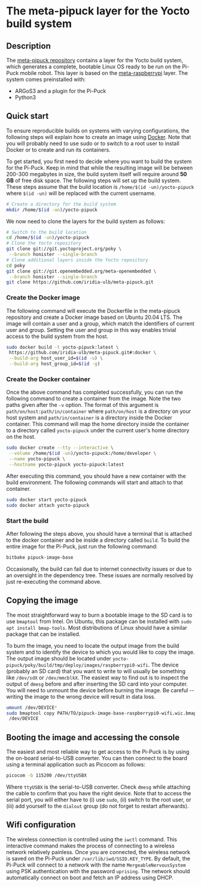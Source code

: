 # The meta-pipuck layer for the Yocto build system

## Description
The [meta-pipuck repository](https://github.com/iridia-ulb/meta-pipuck) contains a layer for the Yocto build system, which generates a complete, bootable Linux OS ready to be run on the Pi-Puck mobile robot. This layer is based on the [meta-raspberrypi](https://github.com/agherzan/meta-raspberrypi) layer. The system comes preinstalled with:

- ARGoS3 and a plugin for the Pi-Puck
- Python3

## Quick start
To ensure reproducible builds on systems with varying configurations, the following steps will explain how to create an image using [Docker](https://docs.docker.com/get-docker/). Note that you will probably need to use sudo or to switch to a root user to install Docker or to create and run its containers.

To get started, you first need to decide where you want to build the system for the Pi-Puck. Keep in mind that while the resulting image will be between 200-300 megabytes in size, the build system itself will require around **50 GB** of free disk space. The following steps will set up the build system. These steps assume that the build location is `/home/$(id -un)/yocto-pipuck` where `$(id -un)` will be replaced with the current username.
```sh
# Create a directory for the build system
mkdir /home/$(id -un)/yocto-pipuck
```

We now need to clone the layers for the build system as follows:
```sh
# Switch to the build location
cd /home/$(id -un)/yocto-pipuck
# Clone the Yocto repository
git clone git://git.yoctoproject.org/poky \
 --branch honister --single-branch
# Clone additional layers inside the Yocto repository
cd poky
git clone git://git.openembedded.org/meta-openembedded \
 --branch honister --single-branch
git clone https://github.com/iridia-ulb/meta-pipuck.git
```

### Create the Docker image
The following command will execute the Dockerfile in the meta-pipuck repository and create a Docker image based on Ubuntu 20.04 LTS. The image will contain a user and a group, which match the identifiers of current user and group. Setting the user and group in this way enables trivial access to the build system from the host.
```sh
sudo docker build -t yocto-pipuck:latest \
 https://github.com/iridia-ulb/meta-pipuck.git#:docker \
 --build-arg host_user_id=$(id -u) \
 --build-arg host_group_id=$(id -g)
```

### Create the Docker container
Once the above command has completed successfully, you can run the following command to create a container from the image. Note the two paths given after the `-v` option. The format of this argument is `path/on/host:path/in/container` where `path/on/host` is a directory on your host system and `path/in/container` is a directory inside the Docker container. This command will map the home directory inside the container to a directory called `yocto-pipuck` under the current user's home directory on the host.
```sh
sudo docker create --tty --interactive \
 --volume /home/$(id -un)/yocto-pipuck:/home/developer \
 --name yocto-pipuck \
 --hostname yocto-pipuck yocto-pipuck:latest
```
After executing this command, you should have a new container with the build environment. The following commands will start and attach to that container.

```sh
sudo docker start yocto-pipuck
sudo docker attach yocto-pipuck
```

### Start the build
After following the steps above, you should have a terminal that is attached to the docker container and be inside a directory called `build`. To build the entire image for the Pi-Puck, just run the following command:
```sh
bitbake pipuck-image-base
```

Occasionally, the build can fail due to internet connectivity issues or due to an oversight in the dependency tree. These issues are normally resolved by just re-executing the command above.

## Copying the image
The most straightforward way to burn a bootable image to the SD card is to use `bmaptool` from Intel. On Ubuntu, this package can be installed with `sudo apt install bmap-tools`. Most distributions of Linux should have a similar package that can be installed.

To burn the image, you need to locate the output image from the build system and to identify the device to which you would like to copy the image. The output image should be located under `yocto-pipuck/poky/build/tmp/deploy/images/raspberrypi0-wifi`. The device (probably an SD card) that you want to write to will usually be something like `/dev/sdX` or `/dev/mmcblkX`. The easiest way to find out is to inspect the output of `dmesg` before and after inserting the SD card into your computer. You will need to unmount the device before burning the image. Be careful -- writing the image to the wrong device will result in data loss.

```sh
umount /dev/DEVICE*
sudo bmaptool copy PATH/TO/pipuck-image-base-raspberrypi0-wifi.wic.bmap \
 /dev/DEVICE
```

## Booting the image and accessing the console
The easiest and most reliable way to get access to the Pi-Puck is by using the on-board serial-to-USB converter. You can then connect to the board using a terminal application such as Picocom as follows:
```sh
picocom -b 115200 /dev/ttyUSBX
```
Where `ttyUSBX` is the serial-to-USB converter. Check `dmesg` while attaching the cable to confirm that you have the right device. Note that to access the serial port, you will either have to (i) use `sudo`, (ii) switch to the root user, or (iii) add yourself to the `dialout` group (do not forget to restart afterwards).

## Wifi configuration
The wireless connection is controlled using the `iwctl` command. This interactive command makes the process of connecting to a wireless network relatively painless. Once you are connected, the wireless network is saved on the Pi-Puck under `/var/lib/iwd/SSID.KEY_TYPE`. By default, the Pi-Puck will connect to a network with the name `MergeableNervousSystem` using PSK authentication with the password `uprising`. The network should automatically connect on boot and fetch an IP address using DHCP.

